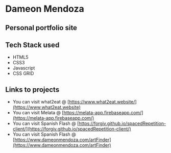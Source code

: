 # Dameon Mendoza

## Personal portfolio site

## Tech Stack used
- HTML5
- CSS3
- Javascript
- CSS GRID

## Links to projects

- You can visit what2eat @ [https://www.what2eat.website/](https://www.what2eat.website)
- You can visit Melata @ [https://melata-app.firebaseapp.com/](https://melata-app.firebaseapp.com/)
- You can visit Spanish Flash @ [https://forgiv.github.io/spacedRepetition-client/](https://forgiv.github.io/spacedRepetition-client/)
- You can visit Spanish Flash @ [https://www.dameonmendoza.com/artFinder](https://www.dameonmendoza.com/artFinder)
